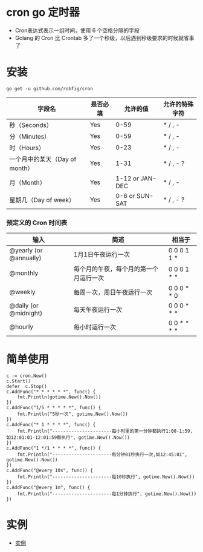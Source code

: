 # cron go 定时器
* Cron表达式表示一组时间，使用 6 个空格分隔的字段
* Golang 的 Cron 比 Crontab 多了一个秒级，以后遇到秒级要求的时候就省事了

# 安装
```
go get -u github.com/robfig/cron
```

字段名   | 是否必填 | 允许的值  | 允许的特殊字符
----------   | ---------- | --------------  | --------------------------
秒（Seconds）      | Yes        | 0-59            | * / , -
分（Minutes）      | Yes        | 0-59            | * / , -
时（Hours）        | Yes        | 0-23            | * / , -
一个月中的某天（Day of month） | Yes        | 1-31            | * / , - ?
月（Month）        | Yes        | 1-12 or JAN-DEC | * / , -
星期几（Day of week）  | Yes        | 0-6 or SUN-SAT  | * / , - ?


### 预定义的 Cron 时间表
输入                  | 简述                                | 相当于
-----                  | -----------                                | -------------
@yearly (or @annually) | 1月1日午夜运行一次      | 0 0 0 1 1 *
@monthly               | 每个月的午夜，每个月的第一个月运行一次 | 0 0 0 1 * *
@weekly                | 每周一次，周日午夜运行一次       | 0 0 0 * * 0
@daily (or @midnight)  | 每天午夜运行一次                  | 0 0 0 * * *
@hourly                | 每小时运行一次        | 0 0 * * * *

# 简单使用
```
c := cron.New()
c.Start()
defer  c.Stop()
c.AddFunc("* * * * * *", func() {
    fmt.Println(gotime.New().Now())
})
c.AddFunc("1/5 * * * * *", func() {
    fmt.Println("5秒一次", gotime.New().Now())
})
c.AddFunc("* 1 * * * *", func() {
    fmt.Println("----------------------每小时里的第一分钟都执行1:00-1:59,如12:01:01-12:01:59都执行", gotime.New().Now())
})
c.AddFunc("1 */1 * * * *", func() {
    fmt.Println("----------------------每分钟01秒执行一次,如12:45:01", gotime.New().Now())
})
c.AddFunc("@every 10s", func() {
    fmt.Println("----------------------每10秒执行", gotime.New().Now())
})
c.AddFunc("@every 1m", func() {
    fmt.Println("----------------------每1分钟执行", gotime.New().Now())
})

```

# 实例
- [实例](simple.go)